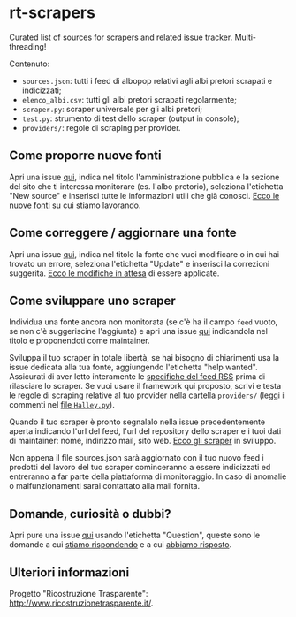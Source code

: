 # rt-scrapers
Curated list of sources for scrapers and related issue tracker. Multi-threading!

Contenuto:

- `sources.json`: tutti i feed di albopop relativi agli albi pretori scrapati e indicizzati;
- `elenco_albi.csv`: tutti gli albi pretori scrapati regolarmente;
- `scraper.py`: scraper universale per gli albi pretori;
- `test.py`: strumento di test dello scraper (output in console);
- `providers/`: regole di scraping per provider.

## Come proporre nuove fonti

Apri una issue [qui](https://github.com/RicostruzioneTrasparente/rt-scrapers/issues/new), indica nel titolo l'amministrazione pubblica e la sezione del sito che ti interessa monitorare (es. l'albo pretorio), seleziona l'etichetta "New source" e inserisci tutte le informazioni utili che già conosci. [Ecco le nuove fonti](https://github.com/RicostruzioneTrasparente/rt-scrapers/labels/new%20source) su cui stiamo lavorando.

## Come correggere / aggiornare una fonte

Apri una issue [qui](https://github.com/RicostruzioneTrasparente/rt-scrapers/issues/new), indica nel titolo la fonte che vuoi modificare o in cui hai trovato un errore, seleziona l'etichetta "Update" e inserisci la correzioni suggerita. [Ecco le modifiche in attesa](https://github.com/RicostruzioneTrasparente/rt-scrapers/labels/update) di essere applicate.

## Come sviluppare uno scraper

Individua una fonte ancora non monitorata (se c'è ha il campo `feed` vuoto, se non c'è suggeriscine l'aggiunta) e apri una issue [qui](https://github.com/RicostruzioneTrasparente/rt-scrapers/issues/new) indicandola nel titolo e proponendoti come maintainer.

Sviluppa il tuo scraper in totale libertà, se hai bisogno di chiarimenti usa la issue dedicata alla tua fonte, aggiungendo l'etichetta "help wanted". Assicurati di aver letto interamente le [specifiche del feed RSS](http://albopop.it/specs/) prima di rilasciare lo scraper. Se vuoi usare il framework qui proposto, scrivi e testa le regole di scraping relative al tuo provider nella cartella `providers/` (leggi i commenti nel [file `Halley.py`](https://github.com/RicostruzioneTrasparente/rt-scrapers/blob/master/providers/Halley.py)).

Quando il tuo scraper è pronto segnalalo nella issue precedentemente aperta indicando l'url del feed, l'url del repository dello scraper e i tuoi dati di maintainer: nome, indirizzo mail, sito web. [Ecco gli scraper](https://github.com/RicostruzioneTrasparente/rt-scrapers/labels/new%20scraper) in sviluppo.

Non appena il file sources.json sarà aggiornato con il tuo nuovo feed i prodotti del lavoro del tuo scraper cominceranno a essere indicizzati ed entreranno a far parte della piattaforma di monitoraggio. In caso di anomalie o malfunzionamenti sarai contattato alla mail fornita.

## Domande, curiosità o dubbi?

Apri pure una issue [qui](https://github.com/RicostruzioneTrasparente/rt-scrapers/issues/new) usando l'etichetta "Question", queste sono le domande a cui [stiamo rispondendo](https://github.com/RicostruzioneTrasparente/rt-scrapers/labels/question) e a cui [abbiamo risposto](https://github.com/RicostruzioneTrasparente/rt-scrapers/issues?utf8=%E2%9C%93&q=is%3Aclose%20label%3Aquestion%20).

## Ulteriori informazioni

Progetto "Ricostruzione Trasparente": http://www.ricostruzionetrasparente.it/.

